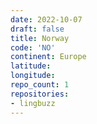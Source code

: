 ```yaml
---
date: 2022-10-07
draft: false
title: Norway
code: 'NO'
continent: Europe
latitude:
longitude:
repo_count: 1
repositories:
- lingbuzz
---
```



